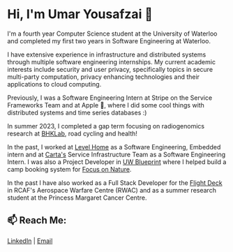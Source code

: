 # Hi, I'm Umar Yousafzai 👋

I'm a fourth year Computer Science student at the University of Waterloo and completed my first two years in Software Engineering at Waterloo. 

I have extensive experience in infrastructure and distributed systems through multiple software engineering internships. My current academic interests include security and user privacy, specifically topics in secure multi-party computation, privacy enhancing technologies and their applications to cloud computing. 

Previously, I was a Software Engineering Intern at Stripe on the Service Frameworks Team and at Apple , where I did some cool things with distributed systems and time series databases :)

In summer 2023, I completed a gap term focusing on radiogenomics research at [BHKLab](https://www.pmgenomics.ca/bhklab/), road cycling and health!

In the past, I worked at [Level Home](https://level.co) as a Software Engineering, Embedded intern and at [Carta's](https://carta.com/) Service Infrastructure Team as a Software Engineering Intern. I was also a Project Developer in [UW Blueprint](https://uwblueprint.org/) where I helped build a camp booking system for [Focus on Nature](https://github.com/carta/carta-grpc-python/blob/master/carta/grpc/interceptor/server/logging.py#L81). 

In the past I have also worked as a Full Stack Developer for the [Flight Deck](https://www.theflightdeck.ca/) in RCAF's Aerospace Warfare Centre (RWAC) and as a summer research student at the Princess Margaret Cancer Centre.

## 📫 Reach Me: 

[LinkedIn](https://www.linkedin.com/in/umar-yousafzai/ "LinkedIn") | [Email](mailto:uyousafz@uwaterloo.ca)

<!--
**uyousafzai54/uyousafzai54** is a ✨ _special_ ✨ repository because its `README.md` (this file) appears on your GitHub profile.

Here are some ideas to get you started:

- 🔭 I’m currently working on ...
- 🌱 I’m currently learning ...
- 👯 I’m looking to collaborate on ...
- 🤔 I’m looking for help with ...
- 💬 Ask me about ...
- 📫 How to reach me: ...
- 😄 Pronouns: ...
- ⚡ Fun fact: ...
-->
